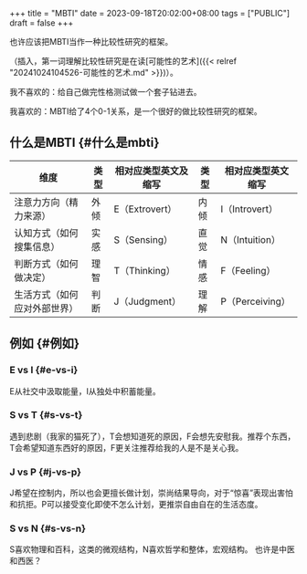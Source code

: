 +++
title = "MBTI"
date = 2023-09-18T20:02:00+08:00
tags = ["PUBLIC"]
draft = false
+++

也许应该把MBTI当作一种比较性研究的框架。

<!--more-->

（插入，第一词理解比较性研究是在读[可能性的艺术]({{< relref "20241024104526-可能性的艺术.md" >}})）。

我不喜欢的：给自己做完性格测试做一个套子钻进去。

我喜欢的：MBTI给了4个0-1关系，是一个很好的做比较性研究的框架。


## 什么是MBTI {#什么是mbti}

| 维度           | 类型 | 相对应类型英文及缩写 | 类型 | 相对应类型英文缩写 |
|--------------|----|------------|----|-----------|
| 注意力方向（精力来源） | 外倾 | E（Extrovert） | 内倾 | I（Introvert） |
| 认知方式（如何搜集信息） | 实感 | S（Sensing） | 直觉 | N（Intuition） |
| 判断方式（如何做决定） | 理智 | T（Thinking） | 情感 | F（Feeling）  |
| 生活方式（如何应对外部世界） | 判断 | J（Judgment） | 理解 | P（Perceiving） |


## 例如 {#例如}


### E vs I {#e-vs-i}

E从社交中汲取能量，I从独处中积蓄能量。


### S vs T {#s-vs-t}

遇到悲剧（我家的猫死了），T会想知道死的原因，F会想先安慰我。推荐个东西，T会希望知道东西好的原因，F更关注推荐给我的人是不是关心我。


### J vs P {#j-vs-p}

J希望在控制内，所以也会更擅长做计划，崇尚结果导向，对于“惊喜”表现出害怕和抗拒。P可以接受变化即使不怎么计划，更推崇自由自在的生活态度。


### S vs N {#s-vs-n}

S喜欢物理和百科，这类的微观结构，N喜欢哲学和整体，宏观结构。
也许是中医和西医？
